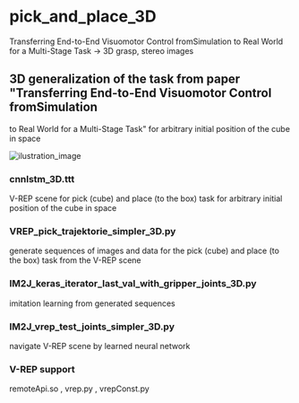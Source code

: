 # pick_and_place_3D
Transferring End-to-End Visuomotor Control fromSimulation to Real World for a Multi-Stage Task -> 3D grasp, stereo images



## 3D generalization of the task from paper "Transferring End-to-End Visuomotor Control fromSimulation
to Real World for a Multi-Stage Task" for arbitrary initial position of the cube in space

![ilustration_image](https://github.com/scholeer/pick_and_place_3D.gito/ilustration_image.png)

### cnnlstm_3D.ttt
V-REP scene for pick (cube) and place (to the box) task for arbitrary initial position of the cube in space

### VREP_pick_trajektorie_simpler_3D.py
generate sequences of images and data for the pick (cube) and place (to the box) task from the V-REP scene

### IM2J_keras_iterator_last_val_with_gripper_joints_3D.py
imitation learning from generated sequences

### IM2J_vrep_test_joints_simpler_3D.py
navigate V-REP scene by learned neural network



### V-REP support
remoteApi.so , vrep.py , vrepConst.py
